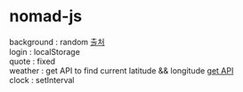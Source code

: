 # nomad-js

background : random <a href="https://www.wallpaperbetter.com">출처</a>
<br>
login : localStorage
<br>
quote : fixed
<br>
weather : get API to find current latitude && longitude <a href="https://www.openweathermap.org">get API</a>
<br>
clock : setInterval
